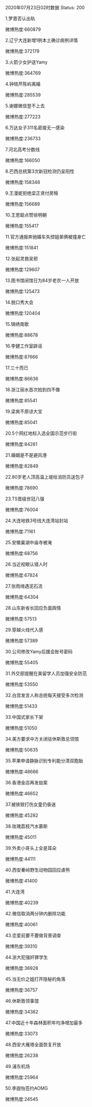 2020年07月23日02时数据
Status: 200

1.罗晋否认出轨

微博热度:660879

2.辽宁大连新增1例本土确诊病例详情

微博热度:372179

3.火箭少女护送Yamy

微博热度:364769

4.钟晓芹陈屿离婚

微博热度:285539

5.谢娜微信登不上去

微博热度:277223

6.万达女子311名密接无一感染

微博热度:236733

7.河北高考分数线

微博热度:166050

8.巴西总统第3次新冠检测仍呈阳性

微博热度:158348

9.王漫妮拒绝梁正贤付房租

微博热度:156689

10.王思聪点赞徐明朝

微博热度:155417

11.官方通报奔驰婚车失控姐弟俩被撞身亡

微博热度:151841

12.张起灵救吴邪

微博热度:129607

13.图书馆闭馆日为84岁老农一人开放

微博热度:125473

14.脱口秀大会

微博热度:120404

15.锦绣南歌

微博热度:88678

16.李健工作室辟谣

微博热度:87666

17.三十而已

微博热度:86636

18.浙江丽水首次拍到四不像

微博热度:85541

19.梁爽不原谅大宝

微博热度:85041

20.5个网红地标入选全国示范步行街

微博热度:84261

21.婚姻是不是避风港

微博热度:82849

22.80岁老人顶高温上堤给消防员送包子

微博热度:78690

23.TS晋级世冠八强

微博热度:76004

24.大连地铁3号线大连湾站封站

微博热度:71161

25.安徽巢湖中庙寺被淹

微博热度:68756

26.当近视眼认错人时

微博热度:67824

27.张雨绮遇泥石流

微博热度:64304

28.山东新省长回应负面舆情

微博热度:57513

29.穿越火线代入感

微博热度:57389

30.公司修改Yamy后援会账号密码

微博热度:55405

31.外交部提醒在美留学人员加强安全防范

微博热度:53550

32.白宫发言人称总统每天接受多次检测

微博热度:51433

33.中国式家长下架

微博热度:51050

34.美方要求中方关闭驻休斯敦总领馆

微博热度:50635

35.苹果申请静脉识别专利能分清双胞胎

微博热度:48666

36.香港金店再发劫案

微博热度:46652

37.被铁锨打伤女童仍昏迷

微博热度:45282

38.玫瑰荔枝汽水慕斯

微博热度:45011

39.外卖小哥头上全是耳朵

微博热度:44111

40.西安秦岭野生动物园回应虐熊

微博热度:41400

41.大连湾

微博热度:40239

42.微信取消两分钟内删除功能

微博热度:40061

43.恋爱前要不要做背景调查

微博热度:39310

44.浙大犯强奸罪学生

微博热度:36928

45.当无价之姐打开隐秘的角落

微博热度:36757

46.休斯敦领事馆

微博热度:34382

47.中国近十年森林面积年均净增加最多

微博热度:33073

48.西安大雁塔全面恢复开放

微博热度:26238

49.浦东机场

微博热度:25964

50.李遐怡签约AOMG

微博热度:24545

